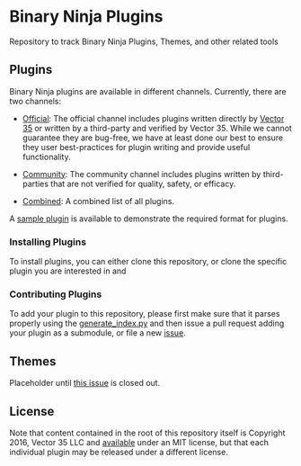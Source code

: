 # Binary Ninja Plugins

Repository to track Binary Ninja Plugins, Themes, and other related tools

## Plugins

Binary Ninja plugins are available in different channels. Currently, there are two channels:

 - [Official](plugins/official): The official channel includes plugins written directly by [Vector 35](https://vector35.com/) or written by a third-party and verified by Vector 35. While we cannot guarantee they are bug-free, we have at least done our best to ensure they user best-practices for plugin writing and provide useful functionality.

 - [Community](plugins/community): The community channel includes plugins written by third-parties that are not verified for quality, safety, or efficacy.  

 - [Combined](plugins/): A combined list of all plugins.

A [sample plugin](plugins/official/sample_plugin/) is available to demonstrate the required format for plugins.

### Installing Plugins

To install plugins, you can either clone this repository, or clone the specific plugin you are interested in and

### Contributing Plugins

To add your plugin to this repository, please first make sure that it parses properly using the [generate_index.py](generate_index.py) and then issue a pull request adding your plugin as a submodule, or file a new [issue](/../../issues/new).

## Themes

Placeholder until [this issue](https://github.com/Vector35/binaryninja-api/issues/207) is closed out.

## License

Note that content contained in the root of this repository itself is Copyright 2016, Vector 35 LLC and [available](LICENSE) under an MIT license, but that each individual plugin may be released under a different license.
